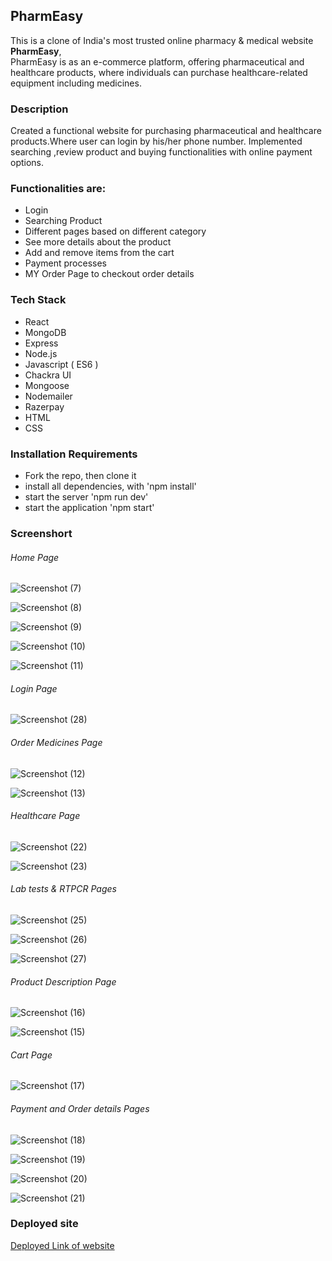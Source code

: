 
 ## PharmEasy
 
This is a clone of India's most trusted online pharmacy & medical website **PharmEasy**,  
PharmEasy is as an e-commerce platform, offering pharmaceutical and healthcare products,
where individuals can purchase healthcare-related equipment including medicines. 

### Description

Created a functional website for purchasing pharmaceutical and healthcare products.Where user 
can login by his/her phone number.
Implemented searching ,review product and buying functionalities with online payment options.

### Functionalities are:

* Login
* Searching Product
* Different pages based on different category
* See more details about the product
* Add and remove items from the cart
* Payment processes
* MY Order Page to checkout order details

### Tech Stack

* React
* MongoDB
* Express
* Node.js
* Javascript ( ES6 )
* Chackra UI
* Mongoose
* Nodemailer
* Razerpay
* HTML
* CSS


### Installation Requirements

* Fork the repo, then clone it
* install all dependencies, with 'npm install'
* start the server 'npm run dev'
* start the application 'npm start'


### Screenshort

###### Home Page
![Screenshot (7)](https://user-images.githubusercontent.com/100186167/180634476-9259d2c9-1c3f-40eb-9376-3b6b3723d78b.png)

![Screenshot (8)](https://user-images.githubusercontent.com/100186167/180634486-39efbbe5-5178-480b-9bfb-20b53787155b.png)

![Screenshot (9)](https://user-images.githubusercontent.com/100186167/180634494-2c73cc31-a8ee-4bc3-a3b0-63d39896cef2.png)

![Screenshot (10)](https://user-images.githubusercontent.com/100186167/180634499-431bed32-268c-4668-81c1-6d2201147471.png)

![Screenshot (11)](https://user-images.githubusercontent.com/100186167/180634502-bf57722a-d322-48a3-98cb-7744b6b4d662.png)


###### Login Page

![Screenshot (28)](https://user-images.githubusercontent.com/100186167/180634518-0ffe6f1a-5f88-483b-ba65-f8ecbadb6ee3.png)


###### Order Medicines Page

![Screenshot (12)](https://user-images.githubusercontent.com/100186167/180634557-5162d35e-565d-43fd-adb9-e7dfa8faf766.png)

![Screenshot (13)](https://user-images.githubusercontent.com/100186167/180634558-729ef21a-c982-407e-99ac-318c06978e98.png)

###### Healthcare Page

![Screenshot (22)](https://user-images.githubusercontent.com/100186167/180634574-1f7dd125-5c4e-440e-bed4-06db44065039.png)

![Screenshot (23)](https://user-images.githubusercontent.com/100186167/180634580-68835d46-5e6c-40fc-840e-39dc90f22553.png)


###### Lab tests & RTPCR Pages

![Screenshot (25)](https://user-images.githubusercontent.com/100186167/180634606-ab26d00d-f16b-466a-b7b8-5aafa116a38c.png)

![Screenshot (26)](https://user-images.githubusercontent.com/100186167/180634608-991a2baa-bf1b-41ab-b646-a9db02850bbd.png)

![Screenshot (27)](https://user-images.githubusercontent.com/100186167/180634611-d01fcf92-ba36-444e-812b-eac052ed6575.png)


###### Product Description Page

![Screenshot (16)](https://user-images.githubusercontent.com/100186167/180634642-aaa13fd7-30b6-4adf-859b-8ef037262ef6.png)

![Screenshot (15)](https://user-images.githubusercontent.com/100186167/180634651-a5b4f82d-8c29-46d8-a07a-88a8a51c1ee4.png)


###### Cart Page

![Screenshot (17)](https://user-images.githubusercontent.com/100186167/180634869-8d1b1458-e101-4064-9ec0-2b3cf5fca10b.png)


###### Payment and Order details Pages

![Screenshot (18)](https://user-images.githubusercontent.com/100186167/180634687-61add5e7-5096-48dd-8748-6249ebfda408.png)

![Screenshot (19)](https://user-images.githubusercontent.com/100186167/180634690-73e14f4a-c319-4660-b63f-9653b5694068.png)

![Screenshot (20)](https://user-images.githubusercontent.com/100186167/180634696-4d2f2388-cc35-4ac6-b46d-8c40bec7675f.png)

![Screenshot (21)](https://user-images.githubusercontent.com/100186167/180634712-3e36c074-4e10-40ca-93f2-842ffddfd780.png)


### Deployed site

[Deployed Link of website](https://pharmeasylion.vercel.app/)
